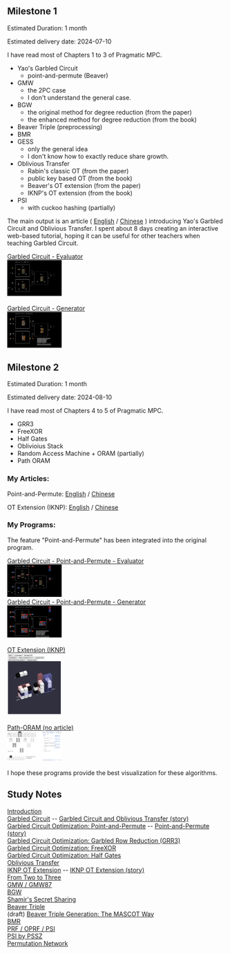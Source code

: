 
## Milestone 1

Estimated Duration: 1 month

Estimated delivery date: 2024-07-10

I have read most of Chapters 1 to 3 of Pragmatic MPC.

- Yao's Garbled Circuit
  - point-and-permute (Beaver)
- GMW
  - the 2PC case
  - I don't understand the general case.
- BGW
  - the original method for degree reduction (from the paper)
  - the enhanced method for degree reduction (from the book)
- Beaver Triple (preprocessing)
- BMR
- GESS
  - only the general idea
  - I don't know how to exactly reduce share growth.
- Oblivious Transfer
  - Rabin's classic OT (from the paper)
  - public key based OT (from the book)
  - Beaver's OT extension (from the paper)
  - IKNP's OT extension (from the book)
- PSI
  - with cuckoo hashing (partially)

The main output is an article
(
[English](https://github.com/LCamel/MPC-Notes/blob/main/story-en-US.md) /
[Chinese](https://github.com/LCamel/MPC-Notes/blob/main/story-zh-TW.md)
)
introducing Yao's Garbled Circuit and Oblivious Transfer. I spent about 8 days creating an interactive web-based tutorial, hoping it can be useful for other teachers when teaching Garbled Circuit.

<a href="https://lcamel.github.io/MPC-Notes/garbled-circuit.html?startFrom=evaluator&w0=0&w3=1">
Garbled Circuit - Evaluator<br>
<img src="images/evaluator.png" alt="evaluator.png" width="25%">
</a> <br/>
<br/>
<a href="https://lcamel.github.io/MPC-Notes/garbled-circuit.html">
Garbled Circuit - Generator<br>
<img src="images/generator.png" alt="generator.png" width="25%">
</a>


## Milestone 2

Estimated Duration: 1 month

Estimated delivery date: 2024-08-10

I have read most of Chapters 4 to 5 of Pragmatic MPC.

- GRR3
- FreeXOR
- Half Gates
- Oblivioius Stack
- Random Access Machine + ORAM (partially)
- Path ORAM

### My Articles:

Point-and-Permute: [English](story-point-and-permute-en-US.md) / [Chinese](story-point-and-permute-zh-TW.md)

OT Extension (IKNP): [English](OT3D/story-OT-Extension-en-US.md) / [Chinese](OT3D/story-OT-Extension-zh-TW.md)

### My Programs:

The feature "Point-and-Permute" has been integrated into the original program.<br/>

<a href="https://lcamel.github.io/MPC-Notes/garbled-circuit.html?startFrom=evaluator&w0=0&w3=1&pointAndPermute=1">
Garbled Circuit - Point-and-Permute - Evaluator<br>
<img src="images/point-and-permute-evaluator.png" alt="evaluator.png" width="25%">
</a>
<br>

<a href="https://lcamel.github.io/MPC-Notes/garbled-circuit.html?pointAndPermute=1">
Garbled Circuit - Point-and-Permute - Generator<br>
<img src="images/point-and-permute-generator.png" alt="generator.png" width="25%">
</a>
<br>
<br>

<a href="https://lcamel.github.io/MPC-Notes/OT3D/">
OT Extension (IKNP)<br>
<img src="images/OT-extension.png" alt="OT-extension.png" width="25%">
</a>
<br>
<br>

<a href="https://lcamel.github.io/MPC-Notes/Path-ORAM/Path-ORAM.html">
Path-ORAM (no article)<br>
<img src="images/Path-ORAM.png" alt="Path-ORAM.png" width="25%">
</a>
<br>
<br>
I hope these programs provide the best visualization for these algorithms.



## Study Notes
[Introduction](./MPC-Intro-en-US.md)<br>
[Garbled Circuit](./Garbled-Circuit-en-US.md) -- [Garbled Circuit and Oblivious Transfer (story)](./story-en-US.md)<br>
[Garbled Circuit Optimization: Point-and-Permute](./Garbled-Circuit-Point-and-Permute-en-US.md) -- [Point-and-Permute (story)](./story-point-and-permute-en-US.md)<br>
[Garbled Circuit Optimization: Garbled Row Reduction (GRR3)](./Garbled-Circuit-Garbled-Row-Reduction-GRR3-en-US.md)<br>
[Garbled Circuit Optimization: FreeXOR](./Garbled-Circuit-FreeXOR-en-US.md)<br>
[Garbled Circuit Optimization: Half Gates](./Garbled-Circuit-Half-Gates-en-US.md)<br>
[Oblivious Transfer](./Oblivious-Transfer-en-US.md)<br>
[IKNP OT Extension](./Oblivious-Transfer-IKNP-en-US.md) -- [IKNP OT Extension (story)](./OT3D/story-OT-Extension-en-US.md)<br>
[From Two to Three](./Two-to-Three-en-US.md)<br>
[GMW / GMW87](./GMW-en-US.md)<br>
[BGW](./BGW-en-US.md)<br>
[Shamir's Secret Sharing](./Shamir-Secret-Sharing-en-US.md)<br>
[Beaver Triple](./Beaver-Triple-en-US.md)<br>
(draft) [Beaver Triple Generation: The MASCOT Way](./Beaver-Triple-Generation-MASCOT-en-US.md)<br>
[BMR](./BMR-en-US.md)<br>
[PRF / OPRF / PSI](./PRF-OPRF-PSI-en-US.md)<br>
[PSI by PSSZ](./PSI-PSSZ-en-US.md)<br>
[Permutation Network](./Permutation-Network-en-US.md)<br>
